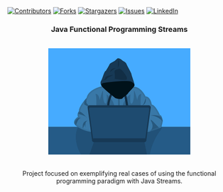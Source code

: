 <div id="top"></div>

[![Contributors][contributors-shield]][contributors-url]
[![Forks][forks-shield]][forks-url]
[![Stargazers][stars-shield]][stars-url]
[![Issues][issues-shield]][issues-url]
[![LinkedIn][linkedin-shield]][linkedin-url]

<h3 align="center">Java Functional Programming Streams</h3>
<br />
<div align="center">
  <a href="https://github.com/othneildrew/Best-README-Template">
    <img src="src/main/resource/readme.png" alt="Logo" width="320" height="240">
  </a>
</div>
<br />
<div align="center">
  <p align="center">
    Project focused on exemplifying real cases of using the functional programming paradigm with Java Streams.
  </p>
</div>

<!-- MARKDOWN LINKS & IMAGES -->
[contributors-shield]: https://img.shields.io/github/contributors/Mayllon/java-functional-programming-streams.svg?style=for-the-badge
[contributors-url]: https://github.com/Mayllon/java-functional-programming-streams/graphs/contributors
[forks-shield]: https://img.shields.io/github/forks/Mayllon/java-functional-programming-streams.svg?style=for-the-badge
[forks-url]: https://github.com/Mayllon/java-functional-programming-streams/network/members
[stars-shield]: https://img.shields.io/github/stars/Mayllon/java-functional-programming-streams.svg?style=for-the-badge
[stars-url]: https://github.com/oMayllon/java-functional-programming-streams/stargazers
[issues-shield]: https://img.shields.io/github/issues/Mayllon/java-functional-programming-streams.svg?style=for-the-badge
[issues-url]: https://github.com/Mayllon/java-functional-programming-streams/issues
[linkedin-shield]: https://img.shields.io/badge/-LinkedIn-black.svg?style=for-the-badge&logo=linkedin&colorB=555
[linkedin-url]: https://pt.linkedin.com/in/mayllonbaumer
